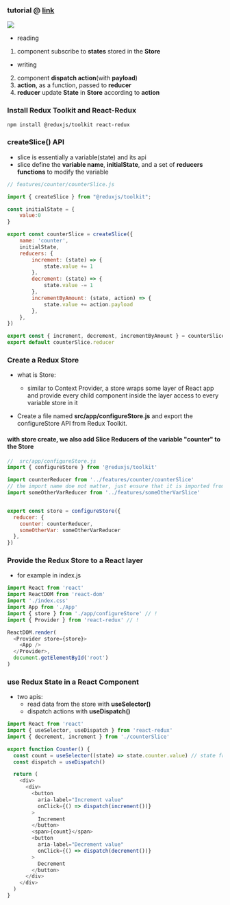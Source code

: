 ### tutorial @ [link](https://redux-toolkit.js.org/tutorials/quick-start)

![](https://imgur.com/VpsUR5m.jpg)
- reading
1. component subscribe to **states** stored in the **Store** 
- writing
2. component **dispatch action**(with **payload**)
3. **action**, as a function, passed to **reducer** 
4. **reducer** update **State** in **Store** according to **action**
### Install Redux Toolkit and React-Redux
```bash
npm install @reduxjs/toolkit react-redux
```


### createSlice()  API
- slice is essentially a variable(state) and its api
- slice define the **variable name**, **initialState**, and a set of **reducers functions** to modify the variable

```js
// features/counter/counterSlice.js

import { createSlice } from "@reduxjs/toolkit";

const initialState = {
    value:0
}

export const counterSlice = createSlice({
    name: 'counter',
    initialState,
    reducers: {
        increment: (state) => {
            state.value += 1
        },
        decrement: (state) => {
            state.value -= 1
        },
        incrementByAmount: (state, action) => {
            state.value += action.payload
        },
    },
})

export const { increment, decrement, incrementByAmount } = counterSlice.actions
export default counterSlice.reducer
```

### Create a Redux Store
- what is Store:
  - similar to Context Provider, a store wraps some layer of React app and provide every child component inside the layer access to every variable store in it  

- Create a file named **src/app/configureStore.js** and export the configureStore API from Redux Toolkit.

#### with store create, we also add Slice Reducers of the variable "counter" to the Store
```js
//  src/app/configureStore.js
import { configureStore } from '@reduxjs/toolkit'

import counterReducer from '../features/counter/counterSlice'
// the import name doe not matter, just ensure that it is imported from the correct variable-slice-file
import someOtherVarReducer from '../features/someOtherVarSlice'


export const store = configureStore({
  reducer: {
    counter: counterReducer, 
    someOtherVar: someOtherVarReducer
  },
})
```

### Provide the Redux Store to a React layer
- for example in index.js

```js
import React from 'react'
import ReactDOM from 'react-dom'
import './index.css'
import App from './App'
import { store } from './app/configureStore' // !
import { Provider } from 'react-redux' // !

ReactDOM.render(
  <Provider store={store}> 
    <App />
  </Provider>,
  document.getElementById('root')
)
```

### use Redux State in a React Component
- two apis:
  - read data from the store with **useSelector()** 
  - dispatch actions with **useDispatch()**
```js
import React from 'react'
import { useSelector, useDispatch } from 'react-redux'
import { decrement, increment } from './counterSlice'

export function Counter() {
  const count = useSelector((state) => state.counter.value) // state from the store
  const dispatch = useDispatch()

  return (
    <div>
      <div>
        <button
          aria-label="Increment value"
          onClick={() => dispatch(increment())}
        >
          Increment
        </button>
        <span>{count}</span>
        <button
          aria-label="Decrement value"
          onClick={() => dispatch(decrement())}
        >
          Decrement
        </button>
      </div>
    </div>
  )
}
```

